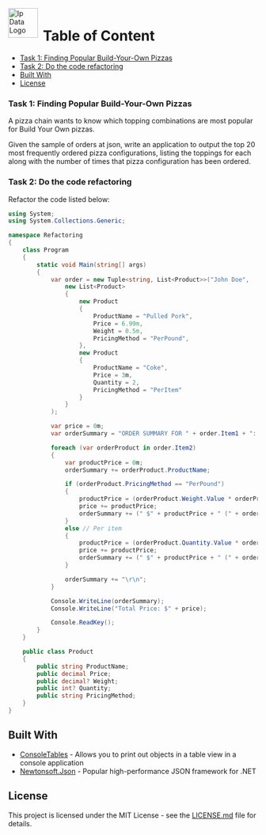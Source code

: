 <a href="https://ipdata.co/">
    <img src="https://image.ibb.co/c5A1in/OLO.png" alt="Ip Data Logo" title="IpData" align="left" height="60" style="margin-right: 10px" />
</a>

Table of Content
================

- [Task 1: Finding Popular Build-Your-Own Pizzas](#task-1-finding-popular-build-your-own-pizzas)
- [Task 2: Do the code refactoring](#task-2-do-the-code-refactoring)
- [Built With](#built-with)
- [License](#license)

### Task 1: Finding Popular Build-Your-Own Pizzas

A pizza chain wants to know which topping combinations are most popular for Build Your Own pizzas.

Given the sample of orders at json, write an application to output the top 20 most frequently ordered pizza configurations, listing the toppings for each along with the number of times that pizza configuration has been ordered.

### Task 2: Do the code refactoring

Refactor the code listed below:

```csharp
using System;
using System.Collections.Generic;

namespace Refactoring
{
    class Program
    {
        static void Main(string[] args)
        {
            var order = new Tuple<string, List<Product>>("John Doe",
                new List<Product>
                {
                    new Product
                    {
                        ProductName = "Pulled Pork",
                        Price = 6.99m,
                        Weight = 0.5m,
                        PricingMethod = "PerPound",
                    },
                    new Product
                    {
                        ProductName = "Coke",
                        Price = 3m,
                        Quantity = 2,
                        PricingMethod = "PerItem"
                    }
                }
            );

            var price = 0m;
            var orderSummary = "ORDER SUMMARY FOR " + order.Item1 + ": \r\n";

            foreach (var orderProduct in order.Item2)
            {
                var productPrice = 0m;
                orderSummary += orderProduct.ProductName;

                if (orderProduct.PricingMethod == "PerPound")
                {
                    productPrice = (orderProduct.Weight.Value * orderProduct.Price);
                    price += productPrice;
                    orderSummary += (" $" + productPrice + " (" + orderProduct.Weight + " pounds at $" + orderProduct.Price + " per pound)");
                }
                else // Per item
                {
                    productPrice = (orderProduct.Quantity.Value * orderProduct.Price);
                    price += productPrice;
                    orderSummary += (" $" + productPrice + " (" + orderProduct.Quantity + " items at $" + orderProduct.Price + " each)");
                }

                orderSummary += "\r\n";
            }

            Console.WriteLine(orderSummary);
            Console.WriteLine("Total Price: $" + price);

            Console.ReadKey();
        }
    }

    public class Product
    {
        public string ProductName;
        public decimal Price;
        public decimal? Weight;
        public int? Quantity;
        public string PricingMethod;
    }
}
```

## Built With

* [ConsoleTables](https://github.com/khalidabuhakmeh/ConsoleTables) - Allows you to print out objects in a table view in a console application
* [Newtonsoft.Json](https://www.newtonsoft.com/json) - Popular high-performance JSON framework for .NET

## License

This project is licensed under the MIT License - see the [LICENSE.md][LICENSE] file for details.

[OloLogo]: https://image.ibb.co/c5A1in/OLO.png
[LICENSE]: https://github.com/alexkhil/OloTest/blob/master/LICENSE